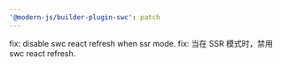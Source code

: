 ```yaml
---
'@modern-js/builder-plugin-swc': patch
---
```


fix: disable swc react refresh when ssr mode.
fix: 当在 SSR 模式时，禁用 swc react refresh.
